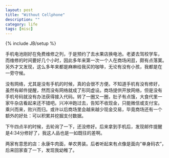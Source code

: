 ```yaml
---
layout: post
title: "Without Cellphone"
description: ""
category: life
tags: [misc]
---
```

{% include JB/setup %}

手机电池刚好在免费维修之列，于是预约了去水果店换电池。老婆去驾校学车，
而维修的时间要好几个小时，因此多年来第一次一个人在商场闲逛，颇有点落寞。
另外才又发现，这么多年来都是麻麻给我买的咖啡，无论有没有小孩，我都是在
一旁守候。

没有网络，尤其是没有手机的时候，真的会很不方便。不知道手机有没有修好，
虽然有邮件提醒，然而没有网络就成了形同虚设。商场提供开放网络，但是没有
手机号码就没有办法获得接入代码。转了一圈又一圈，肚子有点饿，大食代里一
家牛杂店看起来还不错吧。兴冲冲跑过去，告知不收现金，只能微信或支付宝。
乘兴而来，败兴而归。或许以后商场里会越来越少现金交易，毕竟商场还有一个
额外的好处：可以积累并挖掘支付数据。

下午四点半的时候，去轮询了一下，还没修好。后来拿到手机后，发现邮件提醒
是4:34分修好了，我这人品也是一如既往的差啊。

两家有意思的店：永康牛肉面，单农男装。后者听起来有点像是面向“单身码农”，
后来回家查了一下，发现我幼稚了。
